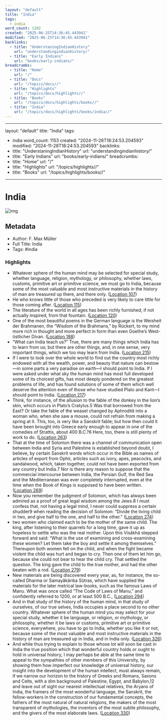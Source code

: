 ```yaml
---
layout: "default"
title: "India"
tags:
  - india
word_count: 1202
created: "2025-06-25T14:36:45.443941"
modified: "2025-06-25T14:36:45.443941"
backlinks:
  - title: "UnderstaningIndianHistory"
    url: "understandingindianhistory/"
  - title: "Early Indians"
    url: "books/early-indians/"
breadcrumbs:
  - title: "Home"
    url: "/"
  - title: "Docs"
    url: "/topics/docs//"
  - title: "Highlights"
    url: "/topics/docs/highlights//"
  - title: "Books"
    url: "/topics/docs/highlights/books//"
  - title: "India"
    url: "/topics/docs/highlights/books/india//"
---
```

---
layout: "default"
title: "India"
tags:
  - india
word_count: 1153
created: "2024-11-28T18:24:53.204593"
modified: "2024-11-28T18:24:53.204593"
backlinks:
  - title: "UnderstaningIndianHistory"
    url: "understandingindianhistory/"
  - title: "Early Indians"
    url: "books/early-indians/"
breadcrumbs:
  - title: "Home"
    url: "/"
  - title: "Highlights"
    url: "/topics/highlights//"
  - title: "Books"
    url: "/topics/highlights/books//"
---
# India

![img](https://m.media-amazon.com/images/I/51HiJrwtsVL._SY160.jpg)

## Metadata

- Author: F. Max Müller
- Full Title: India
- Tags:  #india

### Highlights

- Whatever sphere of the human mind may be selected for special study, whether language, religion, mythology, or philosophy, whether laws, customs, primitive art or primitive science, we must go to India, because some of the most valuable and most instructive materials in the history of man are treasured up there, and there only. ([Location 107](https://readwise.io/to_kindle?action=open&asin=B09R4TBJ5S&location=107))
- He who knows little of those who preceded is very likely to care little for those coming after. ([Location 115](https://readwise.io/to_kindle?action=open&asin=B09R4TBJ5S&location=115))
- The literature of the world in all ages has been richly furnished, if not actually inspired, from that fountain. ([Location 120](https://readwise.io/to_kindle?action=open&asin=B09R4TBJ5S&location=120))
- One of the most beautiful poems in the German language is the Weisheit der Brahmanen, the “Wisdom of the Brahmans,” by Rückert, to my mind more rich in thought and more perfect in form than even Goethe’s West-östlicher Divan. ([Location 188](https://readwise.io/to_kindle?action=open&asin=B09R4TBJ5S&location=188))
- “What can India teach us?” True, there are many things which India has to learn from us; but there are other things, and, in one sense, very important things, which we too may learn from India. ([Location 215](https://readwise.io/to_kindle?action=open&asin=B09R4TBJ5S&location=215))
- If I were to look over the whole world to find out the country most richly endowed with all the wealth, power, and beauty that nature can bestow—in some parts a very paradise on earth—I should point to India. If I were asked under what sky the human mind has most full developed some of its choicest gifts, has most deeply pondered on the greatest problems of life, and has found solutions of some of them which well deserve the attention even of those who have studied Plato and Kant—I should point to India. ([Location 217](https://readwise.io/to_kindle?action=open&asin=B09R4TBJ5S&location=217))
- Think, for instance, of the allusion to the fable of the donkey in the lion’s skin, which occurs in Plato’s Cratylus.5 Was that borrowed from the East? Or take the fable of the weasel changed by Aphroditê into a woman who, when she saw a mouse, could not refrain from making a spring at it. This, too, is very like a Sanskrit fable; but how then could it have been brought into Greece early enough to appear in one of the comedies of Strattis, about 400 B.C.?6 Here, too, there is still plenty of work to do. ([Location 263](https://readwise.io/to_kindle?action=open&asin=B09R4TBJ5S&location=263))
- That at the time of Solomon there was a channel of communication open between India and Syria and Palestine is established beyond doubt, I believe, by certain Sanskrit words which occur in the Bible as names of articles of export from Ophir, articles such as ivory, apes, peacocks, and sandalwood, which, taken together, could not have been exported from any country but India.7 Nor is there any reason to suppose that the commercial intercourse between India, the Persian Gulf, the Red Sea and the Mediterranean was ever completely interrupted, even at the time when the Book of Kings is supposed to have been written. ([Location 269](https://readwise.io/to_kindle?action=open&asin=B09R4TBJ5S&location=269))
- Now you remember the judgment of Solomon, which has always been admired as a proof of great legal wisdom among the Jews.8 I must confess that, not having a legal mind, I never could suppress a certain shudder9 when reading the decision of Solomon: “Divide the living child in two, and give half to the one, and half to the other.” ([Location 274](https://readwise.io/to_kindle?action=open&asin=B09R4TBJ5S&location=274))
- two women who claimed each to be the mother of the same child. The king, after listening to their quarrels for a long time, gave it up as hopeless to settle who was the real mother. Upon this Visâkhâ stepped forward and said: “What is the use of examining and cross-examining these women? Let them take the boy and settle it among themselves.” Thereupon both women fell on the child, and when the fight became violent the child was hurt and began to cry. Then one of them let him go, because she could not bear to hear the child cry. That settled the question. The king gave the child to the true mother, and had the other beaten with a rod. ([Location 279](https://readwise.io/to_kindle?action=open&asin=B09R4TBJ5S&location=279))
- New materials are being discovered every year, as, for instance, the so-called Dharma or Samayâkârika Sûtras, which have supplied the materials for the later metrical law-books, such as the famous Laws of Manu. What was once called “The Code of Laws of Manu,” and confidently referred to 1200, or at least 500 B.C., ([Location 294](https://readwise.io/to_kindle?action=open&asin=B09R4TBJ5S&location=294))
- And in that study of the history of the human mind, in that study of ourselves, of our true selves, India occupies a place second to no other country. Whatever sphere of the human mind you may select for your special study, whether it be language, or religion, or mythology, or philosophy, whether it be laws or customs, primitive art or primitive science, everywhere, you have to go to India, whether you like it or not, because some of the most valuable and most instructive materials in the history of man are treasured up in India, and in India only. ([Location 326](https://readwise.io/to_kindle?action=open&asin=B09R4TBJ5S&location=326))
- And while thus trying to explain to those whose lot will soon be cast in India the true position which that wonderful country holds or ought to hold in universal history, I may perhaps be able at the same time to appeal to the sympathies of other members of this University, by showing them how imperfect our knowledge of universal history, our insight into the development of the human intellect, must always remain, if we narrow our horizon to the history of Greeks and Romans, Saxons and Celts, with a dim background of Palestine, Egypt, and Babylon,12 and leave out of sight our nearest intellectual relatives, the Aryans of India, the framers of the most wonderful language, the Sanskrit, the fellow-workers in the construction of our fundamental concepts, the fathers of the most natural of natural religions, the makers of the most transparent of mythologies, the inventors of the most subtle philosophy, and the givers of the most elaborate laws. ([Location 330](https://readwise.io/to_kindle?action=open&asin=B09R4TBJ5S&location=330))
